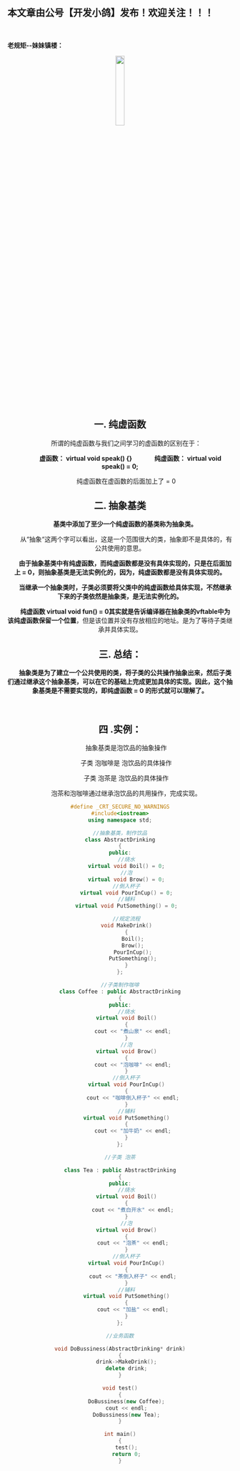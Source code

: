 ﻿## 本文章由公号【开发小鸽】发布！欢迎关注！！！
<br>

**老规矩--妹妹镇楼：**
<center>
<img src="https://img-blog.csdnimg.cn/20200721223424816.JPG"   width="20%">

## 一. 纯虚函数
&nbsp;  &nbsp;  &nbsp;  &nbsp;所谓的纯虚函数与我们之间学习的虚函数的区别在于：

**&nbsp;  &nbsp;  &nbsp;  &nbsp;&nbsp;  &nbsp;  &nbsp;  &nbsp;虚函数： virtual void speak() {}
&nbsp;  &nbsp;  &nbsp;  &nbsp;&nbsp;  &nbsp;  &nbsp;  &nbsp;纯虚函数： virtual void speak() = 0;**

&nbsp;  &nbsp;  &nbsp;  &nbsp;纯虚函数在虚函数的后面加上了 = 0

## 二. 抽象基类
**&nbsp;  &nbsp;  &nbsp;  &nbsp;基类中添加了至少一个纯虚函数的基类称为抽象类。**

&nbsp;  &nbsp;  &nbsp;  &nbsp;从“抽象“这两个字可以看出，这是一个范围很大的类，抽象即不是具体的，有公共使用的意思。

**&nbsp;  &nbsp;  &nbsp;  &nbsp;由于抽象基类中有纯虚函数，而纯虚函数都是没有具体实现的，只是在后面加上 = 0，则抽象基类是无法实例化的，因为，纯虚函数都是没有具体实现的。**

**&nbsp;  &nbsp;  &nbsp;  &nbsp;当继承一个抽象类时，子类必须要将父类中的纯虚函数给具体实现，不然继承下来的子类依然是抽象类，是无法实例化的。**

**&nbsp;  &nbsp;  &nbsp;  &nbsp;纯虚函数 virtual void fun() = 0其实就是告诉编译器在抽象类的vftable中为该纯虚函数保留一个位置**，但是该位置并没有存放相应的地址。是为了等待子类继承并具体实现。

## 三. 总结：
**&nbsp;  &nbsp;  &nbsp;  &nbsp;抽象类是为了建立一个公共使用的类，将子类的公共操作抽象出来，然后子类们通过继承这个抽象基类，可以在它的基础上完成更加具体的实现。因此，这个抽象基类是不需要实现的，即纯虚函数 = 0 的形式就可以理解了。**

<br>

## 四 .实例：
&nbsp;  &nbsp;  &nbsp;  &nbsp;抽象基类是泡饮品的抽象操作

&nbsp;  &nbsp;  &nbsp;  &nbsp;子类 泡咖啡是 泡饮品的具体操作

&nbsp;  &nbsp;  &nbsp;  &nbsp;子类 泡茶是 泡饮品的具体操作

&nbsp;  &nbsp;  &nbsp;  &nbsp;泡茶和泡咖啡通过继承泡饮品的共用操作，完成实现。
```cpp
#define _CRT_SECURE_NO_WARNINGS
#include<iostream>
using namespace std;

//抽象基类，制作饮品
class AbstractDrinking
{
public:
	//烧水
	virtual void Boil() = 0;
	//泡
	virtual void Brow() = 0;
	//倒入杯子
	virtual void PourInCup() = 0;
	//辅料
	virtual void PutSomething() = 0;

	//规定流程
	void MakeDrink()
	{
		Boil();
		Brow();
		PourInCup();
		PutSomething();
	}
};

//子类制作咖啡
class Coffee : public AbstractDrinking
{
public:
	//烧水
	virtual void Boil()
	{
		cout << "煮山泉" << endl;
	}
	//泡
	virtual void Brow()
	{
		cout << "泡咖啡" << endl;
	}
	//倒入杯子
	virtual void PourInCup()
	{
		cout << "咖啡倒入杯子" << endl;
	}
	//辅料
	virtual void PutSomething()
	{
		cout << "加牛奶" << endl;
	}
};

//子类 泡茶

class Tea : public AbstractDrinking
{
public:
	//烧水
	virtual void Boil()
	{
		cout << "煮白开水" << endl;
	}
	//泡
	virtual void Brow()
	{
		cout << "泡茶" << endl;
	}
	//倒入杯子
	virtual void PourInCup()
	{
		cout << "茶倒入杯子" << endl;
	}
	//辅料
	virtual void PutSomething()
	{
		cout << "加盐" << endl;
	}
};

//业务函数

void DoBussiness(AbstractDrinking* drink)
{
	drink->MakeDrink();
	delete drink;
}

void test()
{
	DoBussiness(new Coffee);
	cout << endl;
	DoBussiness(new Tea);
}

int main()
{
	test();
	return 0;
}
 
```

